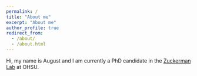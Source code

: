 ```yaml
---
permalink: /
title: "About me"
excerpt: "About me"
author_profile: true
redirect_from: 
  - /about/
  - /about.html
---
```


Hi, my name is August and I am currently a PhD candidate in the [Zuckerman Lab]("https://www.ohsu.edu/school-of-medicine/zuckerman-lab") at OHSU. 
